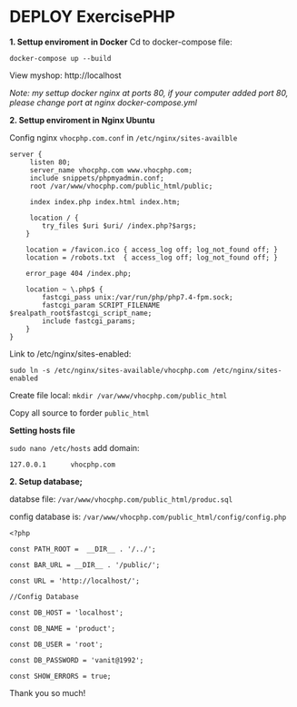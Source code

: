# DEPLOY ExercisePHP

**1. Settup enviroment in Docker**
Cd to docker-compose file:

```
docker-compose up --build

```

View myshop: http://localhost

_Note: my settup docker nginx at ports 80, if your computer added port 80, please change port at nginx docker-compose.yml_

**2. Settup enviroment in Nginx Ubuntu**

Config nginx `vhocphp.com.conf` in `/etc/nginx/sites-availble`

```
server {
     listen 80;
     server_name vhocphp.com www.vhocphp.com;
     include snippets/phpmyadmin.conf;
     root /var/www/vhocphp.com/public_html/public;

     index index.php index.html index.htm;

     location / {
        try_files $uri $uri/ /index.php?$args;
    }

    location = /favicon.ico { access_log off; log_not_found off; }
    location = /robots.txt  { access_log off; log_not_found off; }

    error_page 404 /index.php;

    location ~ \.php$ {
        fastcgi_pass unix:/var/run/php/php7.4-fpm.sock;
        fastcgi_param SCRIPT_FILENAME $realpath_root$fastcgi_script_name;
        include fastcgi_params;
    }
}
```

Link to /etc/nginx/sites-enabled:

```
sudo ln -s /etc/nginx/sites-available/vhocphp.com /etc/nginx/sites-enabled
```

Create file local: `mkdir /var/www/vhocphp.com/public_html`

Copy all source to forder `public_html`

**Setting hosts file**

`sudo nano /etc/hosts`
add domain:

```
127.0.0.1      vhocphp.com
```

**2. Setup database;**

databse file: `/var/www/vhocphp.com/public_html/produc.sql`

config database is: `/var/www/vhocphp.com/public_html/config/config.php`

```
<?php

const PATH_ROOT =  __DIR__ . '/../';

const BAR_URL = __DIR__ . '/public/';

const URL = 'http://localhost/';

//Config Database

const DB_HOST = 'localhost';

const DB_NAME = 'product';

const DB_USER = 'root';

const DB_PASSWORD = 'vanit@1992';

const SHOW_ERRORS = true;

```

Thank you so much!
